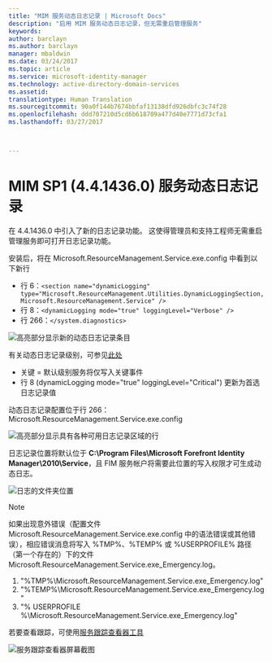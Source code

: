```yaml
---
title: "MIM 服务动态日志记录 | Microsoft Docs"
description: "启用 MIM 服务动态日志记录，但无需重启管理服务"
keywords: 
author: barclayn
ms.author: barclayn
manager: mbaldwin
ms.date: 03/24/2017
ms.topic: article
ms.service: microsoft-identity-manager
ms.technology: active-directory-domain-services
ms.assetid: 
translationtype: Human Translation
ms.sourcegitcommit: 90a0f144b7674bbfaf13138dfd926dbfc3c74f28
ms.openlocfilehash: ddd707210d5cd6b618709a477d40e7771d73cfa1
ms.lasthandoff: 03/27/2017



---
```

# <a name="mim-sp1-4414360--service-dynamic-logging"></a>MIM SP1 (4.4.1436.0) 服务动态日志记录
在 4.4.1436.0 中引入了新的日志记录功能。 这使得管理员和支持工程师无需重启管理服务即可打开日志记录功能。

安装后，将在 Microsoft.ResourceManagement.Service.exe.config 中看到以下新行

*    行 6：``<section name="dynamicLogging" type="Microsoft.ResourceManagement.Utilities.DynamicLoggingSection, Microsoft.ResourceManagement.Service" />``
*    行 8：``<dynamicLogging mode="true" loggingLevel="Verbose" />``
*    行 266：``</system.diagnostics> ``

![高亮部分显示新的动态日志记录条目](/media/mim-service-dynamic-logging/screen01.png)

有关动态日志记录级别，可参见[此处](https://msdn.microsoft.com/library/ms733025(v=vs.110).aspx#Anchor_3)

- 关键 = 默认级别服务将仅写入关键事件
- 行 8 (dynamicLogging mode="true" loggingLevel="Critical") 更新为首选日志记录值

动态日志记录配置位于行 266：Microsoft.ResourceManagement.Service.exe.config

![高亮部分显示具有各种可用日志记录区域的行](/media/mim-service-dynamic-logging/screen02.png)

日志记录位置将默认位于 **C:\Program Files\Microsoft Forefront Identity Manager\2010\Service**，且 FIM 服务帐户将需要此位置的写入权限才可生成动态日志。

![日志的文件夹位置](/media/mim-service-dynamic-logging/screen03.png)

 >[!NOTE]
 如果出现意外错误（配置文件 Microsoft.ResourceManagement.Service.exe.config 中的语法错误或其他错误），相应错误消息将写入 %TMP%、%TEMP% 或 %USERPROFILE% 路径（第一个存在的）下的文件 Microsoft.ResourceManagement.Service.exe_Emergency.log。  
1. "%TMP%\Microsoft.ResourceManagement.Service.exe_Emergency.log"
2. "%TEMP%\Microsoft.ResourceManagement.Service.exe_Emergency.log"
3. "% USERPROFILE %\Microsoft.ResourceManagement.Service.exe_Emergency.log"

若要查看跟踪，可使用[服务跟踪查看器工具](https://msdn.microsoft.com//library/aa751795(v=vs.110).aspx)

 ![服务跟踪查看器屏幕截图](/media/mim-service-dynamic-logging/screen04.png)

